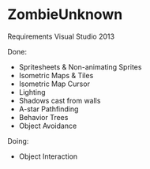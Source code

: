 ZombieUnknown
=============

Requirements
Visual Studio 2013

Done:
* Spritesheets & Non-animating Sprites
* Isometric Maps & Tiles
* Isometric Map Cursor
* Lighting
* Shadows cast from walls
* A-star Pathfinding
* Behavior Trees
* Object Avoidance

Doing:
* Object Interaction
